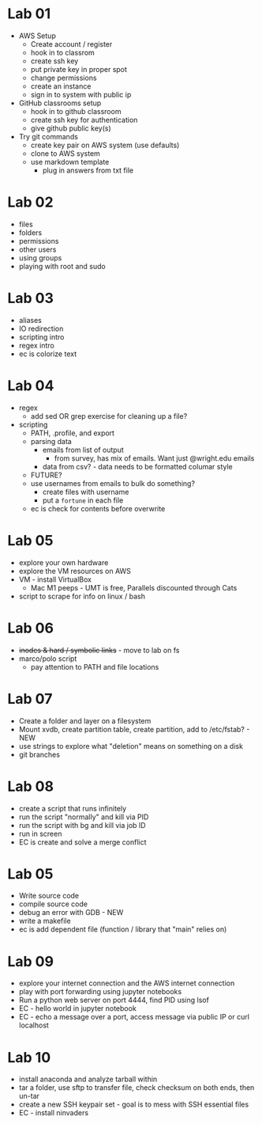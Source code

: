 # Lab 01
- AWS Setup
    - Create account / register
    - hook in to classrom
    - create ssh key
    - put private key in proper spot
    - change permissions
    - create an instance
    - sign in to system with public ip
- GitHub classrooms setup
    - hook in to github classroom
    - create ssh key for authentication
    - give github public key(s)
- Try git commands
    - create key pair on AWS system (use defaults)
    - clone to AWS system
    - use markdown template
        - plug in answers from txt file

# Lab 02
- files
- folders
- permissions
- other users
- using groups
- playing with root and sudo

# Lab 03
- aliases
- IO redirection
- scripting intro
- regex intro
- ec is colorize text

# Lab 04
- regex
    - add sed OR grep exercise for cleaning up a file?
- scripting
    - PATH, .profile, and export
    - parsing data 
        - emails from list of output
            - from survey, has mix of emails.  Want just @wright.edu emails
        - data from csv? - data needs to be formatted columar style
    - FUTURE?
    - use usernames from emails to bulk do something?
        - create files with username
        - put a `fortune` in each file
    - ec is check for contents before overwrite

# Lab 05
- explore your own hardware
- explore the VM resources on AWS
- VM - install VirtualBox
    - Mac M1 peeps - UMT is free, Parallels discounted through Cats
- script to scrape for info on linux / bash

# Lab 06
- ~~inodes & hard / symbolic links~~ - move to lab on fs
- marco/polo script
    - pay attention to PATH and file locations


# Lab 07
- Create a folder and layer on a filesystem
- Mount xvdb, create partition table, create partition, add to /etc/fstab? - NEW
- use strings to explore what "deletion" means on something on a disk
- git branches

# Lab 08
- create a script that runs infinitely
- run the script "normally" and kill via PID
- run the script with bg and kill via job ID
- run in screen
- EC is create and solve a merge conflict

# Lab 05
- Write source code
- compile source code
- debug an error with GDB - NEW
- write a makefile
- ec is add dependent file (function / library that "main" relies on)

# Lab 09
- explore your internet connection and the AWS internet connection
- play with port forwarding using jupyter notebooks
- Run a python web server on port 4444, find PID using lsof
- EC - hello world in jupyter notebook
- EC - echo a message over a port, access message via public IP or curl localhost

# Lab 10
- install anaconda and analyze tarball within
- tar a folder, use sftp to transfer file, check checksum on both ends, then un-tar
- create a new SSH keypair set - goal is to mess with SSH essential files
- EC - install ninvaders